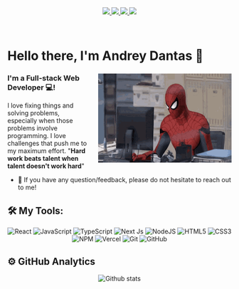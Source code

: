 <div align="center">
    <a target='_blank' href="https://twitter.com/andreydantasvf">
        <img src="https://img.shields.io/badge/Twitter-1DA1F2?style=for-the-badge&logo=twitter&logoColor=white">
    </a>
    <a target='_blank' href="https://instagram.com/andreydantasvf">
        <img src="https://img.shields.io/badge/Instagram-E4405F?style=for-the-badge&logo=instagram&logoColor=white">
    </a>
    <a target='_blank' href="https://linkedin.com/in/andreydantasvf">
        <img src="https://img.shields.io/badge/LinkedIn-0077B5?style=for-the-badge&logo=linkedin&logoColor=white">
    </a>
    <a href = "andreydantasvf@gmail.com"><img src="https://img.shields.io/badge/-Gmail-%23333?style=for-the-badge&logo=gmail&logoColor=white" target="_blank"></a>
</div>

<br>
<br>

# Hello there, I'm Andrey Dantas 👋

<div>
<img align="right" width="300" height="200" style="margin-left: 25px" src="./.github/spiderman-angry.gif"/>

<h3>
I'm a Full-stack Web Developer 💻!
</h3> 

I love fixing things and solving problems, especially when those problems involve programming. I love challenges that push me to my maximum effort. "**Hard work beats talent when talent doesn't work hard**"
</div>

- 💬 If you have any question/feedback, please do not hesitate to reach out to me!

## 🛠 **My Tools:**

<div align="center">

![React](https://img.shields.io/badge/react-%2320232a.svg?style=for-the-badge&logo=react&logoColor=%2361DAFB)
![JavaScript](https://img.shields.io/badge/javascript-%23323330.svg?style=for-the-badge&logo=javascript&logoColor=%23F7DF1E)
![TypeScript](https://img.shields.io/badge/typescript-%23007ACC.svg?style=for-the-badge&logo=typescript&logoColor=white)
![Next Js](https://img.shields.io/badge/next.js-000000?style=for-the-badge&logo=nextdotjs&logoColor=white)
![NodeJS](https://img.shields.io/badge/node.js-6DA55F?style=for-the-badge&logo=node.js&logoColor=white)
![HTML5](https://img.shields.io/badge/html5-%23E34F26.svg?style=for-the-badge&logo=html5&logoColor=white)
![CSS3](https://img.shields.io/badge/css3-%231572B6.svg?style=for-the-badge&logo=css3&logoColor=white)
![NPM](https://img.shields.io/badge/NPM-%23000000.svg?style=for-the-badge&logo=npm&logoColor=white)
![Vercel](https://img.shields.io/badge/Vercel-black?style=for-the-badge&logo=Vercel&logoColor=white)
![Git](https://img.shields.io/badge/git-%23F05033.svg?style=for-the-badge&logo=git&logoColor=white)
![GitHub](https://img.shields.io/badge/github-%23121011.svg?style=for-the-badge&logo=github&logoColor=white)
</div>

## ⚙️ GitHub Analytics

<div align="center">
  <img src="https://github-readme-stats.vercel.app/api/top-langs/?username=andreydantasvf&theme=dark&hide_border=false&include_all_commits=true&count_private=true&layout=compact" alt="Github stats" />
</div>